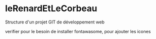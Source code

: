 # leRenardEtLeCorbeau
Structure d'un projet GIT de développement web 

verifier pour le besoin de installer fontawasome, pour ajouter les icones
